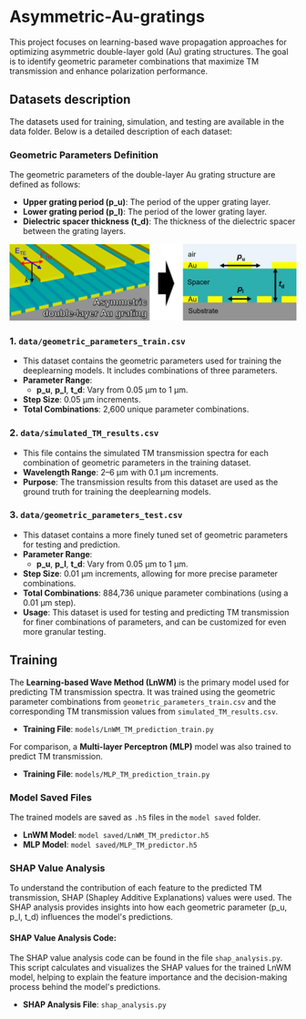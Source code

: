 # Asymmetric-Au-gratings

This project focuses on learning-based wave propagation approaches for optimizing asymmetric double-layer gold (Au) grating structures. The goal is to identify geometric parameter combinations that maximize TM transmission and enhance polarization performance.

## Datasets description

The datasets used for training, simulation, and testing are available in the data folder. Below is a detailed description of each dataset:

### Geometric Parameters Definition
The geometric parameters of the double-layer Au grating structure are defined as follows:  
- **Upper grating period (p_u)**: The period of the upper grating layer.  
- **Lower grating period (p_l)**: The period of the lower grating layer.  
- **Dielectric spacer thickness (t_d)**: The thickness of the dielectric spacer between the grating layers.

![structure](data/fig%201.png)

### 1. `data/geometric_parameters_train.csv`
- This dataset contains the geometric parameters used for training the deeplearning models. It includes combinations of three parameters.
- **Parameter Range**:  
  - **p_u**, **p_l**, **t_d**: Vary from 0.05 µm to 1 µm.
- **Step Size**: 0.05 µm increments.
- **Total Combinations**: 2,600 unique parameter combinations.

### 2. `data/simulated_TM_results.csv`
- This file contains the simulated TM transmission spectra for each combination of geometric parameters in the training dataset.
- **Wavelength Range**: 2–6 µm with 0.1 µm increments.
- **Purpose**: The transmission results from this dataset are used as the ground truth for training the deeplearning models.

### 3. `data/geometric_parameters_test.csv`
- This dataset contains a more finely tuned set of geometric parameters for testing and prediction.
- **Parameter Range**:  
  - **p_u**, **p_l**, **t_d**: Vary from 0.05 µm to 1 µm.
- **Step Size**: 0.01 µm increments, allowing for more precise parameter combinations.
- **Total Combinations**: 884,736 unique parameter combinations (using a 0.01 µm step).
- **Usage**: This dataset is used for testing and predicting TM transmission for finer combinations of parameters, and can be customized for even more granular testing.



## Training

The **Learning-based Wave Method (LnWM)** is the primary model used for predicting TM transmission spectra. It was trained using the geometric parameter combinations from `geometric_parameters_train.csv` and the corresponding TM transmission values from `simulated_TM_results.csv`.

- **Training File**: `models/LnWM_TM_prediction_train.py`  

For comparison, a **Multi-layer Perceptron (MLP)** model was also trained to predict TM transmission.

- **Training File**: `models/MLP_TM_prediction_train.py`  


### Model Saved Files
The trained models are saved as `.h5` files in the `model saved` folder.

- **LnWM Model**: `model saved/LnWM_TM_predictor.h5`  
- **MLP Model**: `model saved/MLP_TM_predictor.h5`

### SHAP Value Analysis
To understand the contribution of each feature to the predicted TM transmission, SHAP (Shapley Additive Explanations) values were used. The SHAP analysis provides insights into how each geometric parameter (p_u, p_l, t_d) influences the model's predictions.

#### SHAP Value Analysis Code:
The SHAP value analysis code can be found in the file `shap_analysis.py`. This script calculates and visualizes the SHAP values for the trained LnWM model, helping to explain the feature importance and the decision-making process behind the model's predictions.

- **SHAP Analysis File**: `shap_analysis.py`






